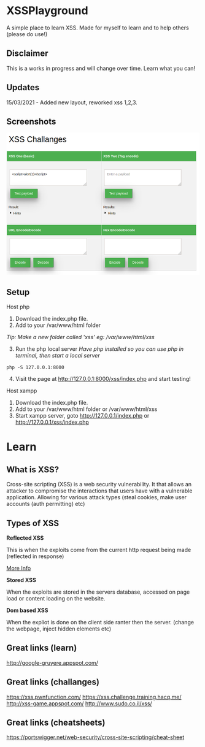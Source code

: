 # XSSPlayground

A simple place to learn XSS.
Made for myself to learn and to help others (please do use!)

## Disclaimer

This is a works in progress and will change over time. Learn what you can! 

## Updates

15/03/2021 - Added new layout, reworked xss 1,2,3.

## Screenshots

![](/assets/xss.png)

## Setup

Host php

1. Download the index.php file.
2. Add to your /var/www/html folder

*Tip: Make a new folder called 'xss' eg: /var/www/html/xss*

3. Run the php local server
*Have php installed so you can use php in terminal, then start a local server*

```
php -S 127.0.0.1:8000
```

4. Visit the page at http://127.0.0.1:8000/xss/index.php and start testing! 

Host xampp

1. Download the index.php file.
2. Add to your /var/www/html folder or /var/www/html/xss
3. Start xampp server, goto http://127.0.0.1/index.php or http://127.0.0.1/xss/index.php


# Learn
## What is XSS?

Cross-site scripting (XSS) is a web security vulnerability. It that allows an attacker to compromise the interactions that users have with a vulnerable application. Allowing for various attack types (steal cookies, make user accounts (auth permitting) etc)

## Types of XSS

**Reflected XSS**

This is when the exploits come from the current http request being made (reflected in response)

[More Info](https://portswigger.net/web-security/cross-site-scripting/reflected)

**Stored XSS**

When the exploits are stored in the servers database, accessed on page load or content loading on the website. 

**Dom based XSS**

When the expliot is done on the client side ranter then the server. (change the webpage, inject hidden elements etc)



## Great links (learn)
http://google-gruyere.appspot.com/


## Great links (challanges)

https://xss.pwnfunction.com/
https://xss.challenge.training.hacq.me/
http://xss-game.appspot.com/
http://www.sudo.co.il/xss/

## Great links (cheatsheets)
https://portswigger.net/web-security/cross-site-scripting/cheat-sheet
